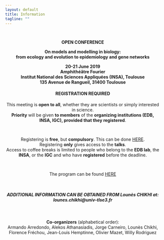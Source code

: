 ```yaml
---
layout: default
title: Information
tagline: ""
---
```


<br/>

<div style="text-align:center">

<strong>
<p>
OPEN CONFERENCE
</p>

<p>
On models and modelling in biology: <br/>
from ecology and evolution to epidemiology and gene networks
</p>
</strong>

<p>
<strong> 20-21 June 2019<br/>
Amphithéâtre Fourier<br/>
Institut National des Sciences Appliquées (INSA), Toulouse<br/>
135 Avenue de Rangueil, 31400 Toulouse</strong>
</p>

<h4>REGISTRATION REQUIRED</h4>


<p>
This meeting is <strong>open to all</strong>, whether they are scientists or simply interested in science.<br/>
<strong>Priority</strong> will be given <strong>to members</strong> of the <strong>organizing institutions (EDB, INSA, IGC),
provided that they registered</strong>.
</p>

<br/>

<p>
Registering is <strong>free</strong>, but <strong>compulsory</strong>. This can be done <a href="https://forms.gle/Kcdwii9EjiXNrweU6">HERE</a>.<br/>
Registering <strong>only</strong> gives access to the <strong>talks</strong>.<br/>
Access to coffee breaks is limited to people who belong to the <strong>EDB lab</strong>, the <strong>INSA</strong>, or the <strong>IGC</strong> and who have <strong>registered</strong> before the deadline.
</p>


<br/>

The program can be found <a href="./programme.html">HERE</a>

<br/>

<h5>ADDITIONAL INFORMATION CAN BE OBTAINED FROM Lounès CHIKHI at:
lounes.chikhi@univ-tlse3.fr</h5>


<br/>

<p>
<strong>Co-organizers</strong> (alphabetical order): <br/>
Armando Arredondo, Alekos Athanasiadis, Jorge Carneiro, Lounès Chikhi,<br/>
Florence Fréchou, Jean-Louis Hemptinne, Olivier Mazet, Willy Rodriguez
</p>

</div>


<br/>
